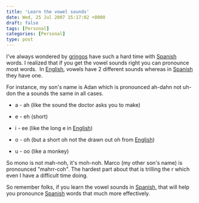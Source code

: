 ```yaml
---
title: 'Learn the vowel sounds'
date: Wed, 25 Jul 2007 15:17:02 +0000
draft: false
tags: [Personal]
categories: [Personal]
type: post
---
```


I've always wondered by [gringos](http://en.wikipedia.org/wiki/Gringo) have such a hard time with [Spanish](http://en.wikipedia.org/wiki/Spanish_language) words. I realized that if you get the vowel sounds right you can pronounce most words.  In [English](http://en.wikipedia.org/wiki/English_language), vowels have 2 different sounds whereas in [Spanish](http://en.wikipedia.org/wiki/Spanish_language) they have one.

For instance, my son's name is Adan which is pronounced ah-dahn not uh-don the a sounds the same in all cases.

*   a - ah (like the sound the doctor asks you to make)

*   e - eh (short)

*   i - ee (like the long e in [English](http://en.wikipedia.org/wiki/English_language))

*   o - oh (but a short oh not the drawn out oh from [English](http://en.wikipedia.org/wiki/English_language))

*   u - oo (like a monkey)

So mono is not mah-noh, it's moh-noh. Marco (my other son's name) is pronounced "mahrr-coh". The hardest part about that is trilling the r which even I have a difficult time doing.

So remember folks, if you learn the vowel sounds in [Spanish,](http://en.wikipedia.org/wiki/Spanish_language) that will help you pronounce [Spanish](http://en.wikipedia.org/wiki/Spanish_language) words that much more effectively.